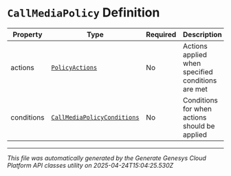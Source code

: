 # `CallMediaPolicy` Definition

| Property | Type | Required | Description |
|----------|------|----------|-------------|
| actions | [`PolicyActions`](policyactions-definition.md) | No | Actions applied when specified conditions are met |
| conditions | [`CallMediaPolicyConditions`](callmediapolicyconditions-definition.md) | No | Conditions for when actions should be applied |

---

*This file was automatically generated by the Generate Genesys Cloud Platform API classes utility on 2025-04-24T15:04:25.530Z*